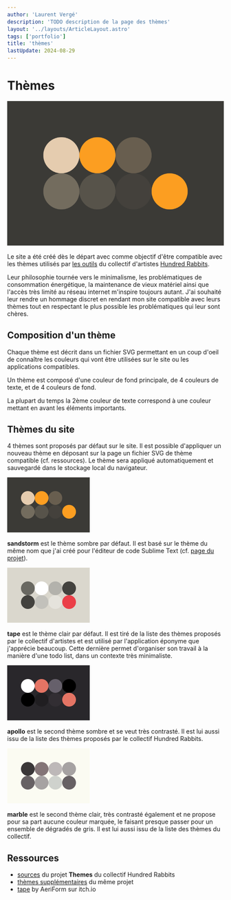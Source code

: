 ```yaml
---
author: 'Laurent Vergé'
description: 'TODO description de la page des thèmes'
layout: '../layouts/ArticleLayout.astro'
tags: ['portfolio']
title: 'thèmes'
lastUpdate: 2024-08-29
---
```


# Thèmes

![sandstorm](./sandstorm.png)

Le site a été créé dès le départ avec comme objectif d'être compatible avec les thèmes utilisés par <a href="https://github.com/hundredrabbits" target="_blank">les outils</a> du collectif d'artistes <a href="https://100r.co/site/home.html" target="_blank">Hundred Rabbits</a>.

Leur philosophie tournée vers le minimalisme, les problématiques de consommation énergétique, la maintenance de vieux matériel ainsi que l'accès très limité au réseau internet m'inspire toujours autant. J'ai souhaité leur rendre un hommage discret en rendant mon site compatible avec leurs thèmes tout en respectant le plus possible les problématiques qui leur sont chères.

## Composition d'un thème

Chaque thème est décrit dans un fichier SVG permettant en un coup d'oeil de connaître les couleurs qui vont être utilisées sur le site ou les applications compatibles.

Un thème est composé d'une couleur de fond principale, de 4 couleurs de texte, et de 4 couleurs de fond.

La plupart du temps la 2ème couleur de texte correspond à une couleur mettant en avant les éléments importants.

## Thèmes du site

4 thèmes sont proposés par défaut sur le site. Il est possible d'appliquer un nouveau thème en déposant sur la page un fichier SVG de thème compatible (cf. ressources). Le thème sera appliqué automatiquement et sauvegardé dans le stockage local du navigateur.

![sandstorm](./sandstorm.svg)

**sandstorm** est le thème sombre par défaut. Il est basé sur le thème du même nom que j'ai créé pour l'éditeur de code Sublime Text (cf. [page du projet](/projects/sandstorm)).

![tape](./tape.svg)

**tape** est le thème clair par défaut. Il est tiré de la liste des thèmes proposés par le collectif d'artistes et est utilisé par l'application éponyme que j'apprécie beaucoup. Cette dernière permet d'organiser son travail à la manière d'une todo list, dans un contexte très minimaliste.

![apollo](./apollo.svg)

**apollo** est le second thème sombre et se veut très contrasté. Il est lui aussi issu de la liste des thèmes proposés par le collectif Hundred Rabbits.

![marble](./marble.svg)

**marble** est le second thème clair, très contrasté également et ne propose pour sa part aucune couleur marquée, le faisant presque passer pour un ensemble de dégradés de gris. Il est lui aussi issu de la liste des thèmes du collectif.

## Ressources

- <a href="https://github.com/hundredrabbits/Themes" target="_blank">sources</a> du projet **Themes** du collectif Hundred Rabbits
- <a href="https://github.com/hundredrabbits/Themes/tree/master/themes" target="_blank">thèmes supplémentaires</a> du même projet
- <a href="https://aeriform.itch.io/tape" target="_blank">tape</a> by AeriForm sur itch.io
